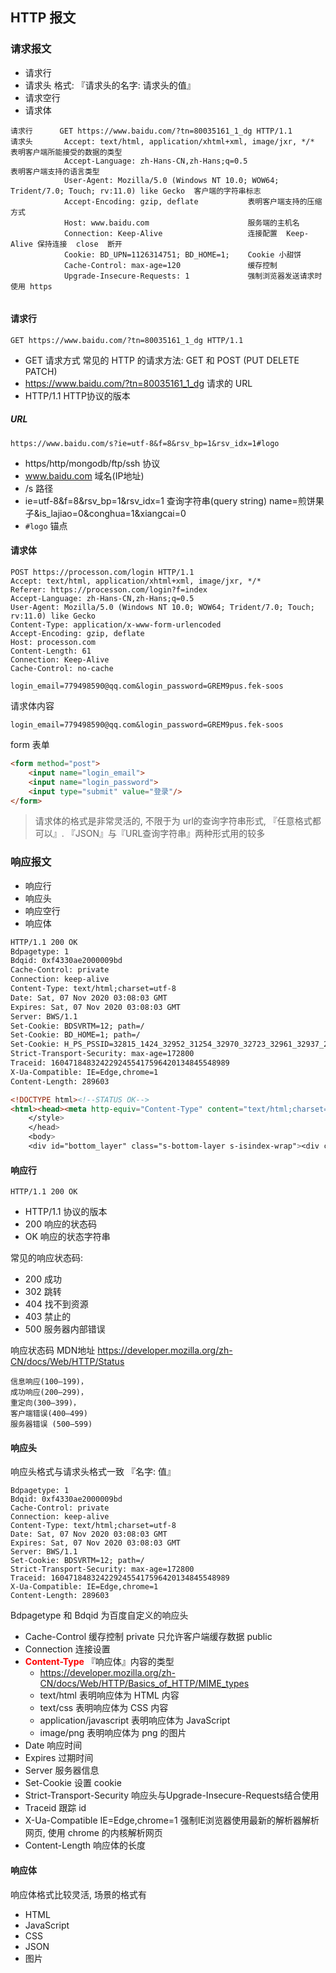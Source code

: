 ## HTTP 报文

### 请求报文
* 请求行
* 请求头    格式:  『请求头的名字: 请求头的值』
* 请求空行
* 请求体
```
请求行      GET https://www.baidu.com/?tn=80035161_1_dg HTTP/1.1
请求头       Accept: text/html, application/xhtml+xml, image/jxr, */*         表明客户端所能接受的数据的类型     
            Accept-Language: zh-Hans-CN,zh-Hans;q=0.5                       表明客户端支持的语言类型
            User-Agent: Mozilla/5.0 (Windows NT 10.0; WOW64; Trident/7.0; Touch; rv:11.0) like Gecko  客户端的字符串标志
            Accept-Encoding: gzip, deflate           表明客户端支持的压缩方式                             
            Host: www.baidu.com                      服务端的主机名
            Connection: Keep-Alive                   连接配置  Keep-Alive 保持连接  close  断开
            Cookie: BD_UPN=1126314751; BD_HOME=1;    Cookie 小甜饼
            Cache-Control: max-age=120               缓存控制
            Upgrade-Insecure-Requests: 1             强制浏览器发送请求时使用 https


```

#### 请求行
```
GET https://www.baidu.com/?tn=80035161_1_dg HTTP/1.1
```
* GET                                       请求方式  常见的 HTTP 的请求方法: GET 和 POST  (PUT DELETE PATCH)
* https://www.baidu.com/?tn=80035161_1_dg   请求的 URL
* HTTP/1.1                                  HTTP协议的版本

##### URL
```
https://www.baidu.com/s?ie=utf-8&f=8&rsv_bp=1&rsv_idx=1#logo
```
* https/http/mongodb/ftp/ssh        协议
* www.baidu.com                     域名(IP地址)
* /s                                路径
* ie=utf-8&f=8&rsv_bp=1&rsv_idx=1   查询字符串(query string)    name=煎饼果子&is_lajiao=0&conghua=1&xiangcai=0
* `#logo`                             锚点

#### 请求体
```
POST https://processon.com/login HTTP/1.1
Accept: text/html, application/xhtml+xml, image/jxr, */*
Referer: https://processon.com/login?f=index
Accept-Language: zh-Hans-CN,zh-Hans;q=0.5
User-Agent: Mozilla/5.0 (Windows NT 10.0; WOW64; Trident/7.0; Touch; rv:11.0) like Gecko
Content-Type: application/x-www-form-urlencoded
Accept-Encoding: gzip, deflate
Host: processon.com
Content-Length: 61
Connection: Keep-Alive
Cache-Control: no-cache

login_email=779498590@qq.com&login_password=GREM9pus.fek-soos
```
请求体内容
```
login_email=779498590@qq.com&login_password=GREM9pus.fek-soos
```
form 表单
```html
<form method="post">
    <input name="login_email">
    <input name="login_password">
    <input type="submit" value="登录"/>
</form>
```
> 请求体的格式是非常灵活的, 不限于为 url的查询字符串形式,  『任意格式都可以』. 
> 『JSON』与『URL查询字符串』两种形式用的较多

### 响应报文

* 响应行
* 响应头
* 响应空行
* 响应体

```html
HTTP/1.1 200 OK
Bdpagetype: 1
Bdqid: 0xf4330ae2000009bd
Cache-Control: private
Connection: keep-alive
Content-Type: text/html;charset=utf-8
Date: Sat, 07 Nov 2020 03:08:03 GMT
Expires: Sat, 07 Nov 2020 03:08:03 GMT
Server: BWS/1.1
Set-Cookie: BDSVRTM=12; path=/
Set-Cookie: BD_HOME=1; path=/
Set-Cookie: H_PS_PSSID=32815_1424_32952_31254_32970_32723_32961_32937_26350_32913; path=/; domain=.baidu.com
Strict-Transport-Security: max-age=172800
Traceid: 1604718483242292455417596420134845548989
X-Ua-Compatible: IE=Edge,chrome=1
Content-Length: 289603

<!DOCTYPE html><!--STATUS OK-->
<html><head><meta http-equiv="Content-Type" content="text/html;charset=utf-8"><meta http-equiv="X-UA-Compatible" content="IE=edge,chrome=1"><meta content="always" name="referrer"><meta name="theme-color" content="#2932e1"><meta name="description" content="全球最大的中文搜索引擎、致力于让网民更便捷地获取信息，找到所求。百度超过千亿的中文网页数据库，可以瞬间找到相关的搜索结果。"><link rel="shortcut icon" href="/favicon.ico" type="image/x-icon" /><link rel="search" type="application/opensearchdescription+xml" href="/content-search.xml" title="百度搜索" /><link rel="icon" sizes="any" mask href="//www.baidu.com/img/baidu_85beaf5496f291521eb75ba38eacbd87.svg"><link rel="dns-prefetch" href="//dss0.bdstatic.com"/><link rel="dns-prefetch" href="//dss1.bdstatic.com"/><link rel="dns-prefetch" href="//ss1.bdstatic.com"/><link rel="dns-prefetch" href="//sp0.baidu.com"/><link rel="dns-prefetch" href="//sp1.baidu.com"/><link rel="dns-prefetch" href="//sp2.baidu.com"/><title>百度一下，你就知道</title><style index="newi" type="text/css">#form .bdsug{top:39px}.bdsug{display:none;position:absolute;width:535px;background:#fff;border:1px solid #ccc!important;_overflow:hidden;box-shadow:1px 1px 3px #ededed;-webkit-box-shadow:1px 1px 3px #ededed;-moz-box-shadow:1px 1px 3px #ededed;-o-box-shadow:1px 1px 3px #ededed}.bdsug li{width:519px;color:#000;font:14px arial;line-height:25px;padding:0 8px;position:relative;cursor:default}.bdsug li.bdsug-s{background:#f0f0f0}.bdsug-store span,.bdsug-store b{color:#7A77C8}.bdsug-store-del{font-size:12px;color:#666;text-decoration:underline;position:absolute;right:8px;top:0;cursor:pointer;display:none}.bdsug-s .bdsug-store-del{display:inline-block}.bdsug-ala{display:inline-block;border-bottom:1px solid #e6e6e6}.bdsug-ala h3{line-height:14px;
    </style>
    </head>
    <body>
	<div id="bottom_layer" class="s-bottom-layer s-isindex-wrap"><div class="s-bottom-layer-left"><p class="lh"><a class="c-color-gray2" href="//www.baidu.com/cache/setindex/index.html" target="_blank">设为首页</a></p><p class="lh"><a class="c-color-gray2" href="//home.baidu.com" target="_blank">关于百度</a></p><p class="lh"><a class="c-color-gray2" href="http://ir.baidu.com" target="_blank">About Baidu</a></p><p class="lh"><a class="c-color-gray2" href="https://isite.baidu.com/site/e.baidu.com/d38e8023-2131-4904-adf7-a8d1108f51ef?refer=888" target="_blank">百度营销</a></p><p class="lh"><a class="c-color-gray2" href="//www.baidu.com/duty" target="_blank">使用百度前必读</a></p><p class="lh"><a class="c-color-gray2" href="//help.baidu.com/newadd?prod_id=1&category=4" target="_blank">意见反馈</a></p><p class="lh"><a class="c-color-gray2" href="//help.baidu.com" target="_blank">帮助中心</a></p></div><div id="s-bottom-layer-right" class="s-bottom-layer-right"><span class="lh">&#169;2020&nbsp;Baidu&nbsp;</span><span class="lh">(京)-经营性-2017-0020</span><a href="http://www.beian.gov.cn/portal/registerSystemInfo?recordcode=11000002000001"  target="_blank"><span class="lh s-bottom-recordcode">京公网安备11000002000001号</span></a><span class="lh">京ICP证030173号</span></div>

```

#### 响应行

```
HTTP/1.1 200 OK
```

* HTTP/1.1          协议的版本
* 200                    响应的状态码
* OK                     响应的状态字符串

常见的响应状态码:

* 200      成功
* 302      跳转
* 404      找不到资源
* 403      禁止的
* 500      服务器内部错误

响应状态码 MDN地址 https://developer.mozilla.org/zh-CN/docs/Web/HTTP/Status

```
信息响应(100–199)，
成功响应(200–299)，
重定向(300–399)，
客户端错误(400–499)
服务器错误 (500–599)
```

#### 响应头

响应头格式与请求头格式一致  『名字: 值』

```
Bdpagetype: 1
Bdqid: 0xf4330ae2000009bd
Cache-Control: private
Connection: keep-alive
Content-Type: text/html;charset=utf-8
Date: Sat, 07 Nov 2020 03:08:03 GMT
Expires: Sat, 07 Nov 2020 03:08:03 GMT
Server: BWS/1.1
Set-Cookie: BDSVRTM=12; path=/
Strict-Transport-Security: max-age=172800
Traceid: 1604718483242292455417596420134845548989
X-Ua-Compatible: IE=Edge,chrome=1
Content-Length: 289603
```

Bdpagetype 和 Bdqid 为百度自定义的响应头

* Cache-Control     缓存控制  private 只允许客户端缓存数据  public
* Connection         连接设置
* <span style="color:red;font-weight: bold">Content-Type</span>      『响应体』内容的类型   
  * https://developer.mozilla.org/zh-CN/docs/Web/HTTP/Basics_of_HTTP/MIME_types
  * text/html 表明响应体为 HTML 内容
  * text/css   表明响应体为 CSS 内容
  * application/javascript  表明响应体为 JavaScript
  * image/png  表明响应体为 png 的图片
* Date      响应时间
* Expires   过期时间
* Server    服务器信息
* Set-Cookie   设置 cookie
* Strict-Transport-Security    响应头与Upgrade-Insecure-Requests结合使用
* Traceid   跟踪 id
* X-Ua-Compatible      IE=Edge,chrome=1 强制IE浏览器使用最新的解析器解析网页, 使用 chrome 的内核解析网页
* Content-Length   响应体的长度

#### 响应体

响应体格式比较灵活, 场景的格式有

* HTML
* JavaScript
* CSS
* JSON
* 图片